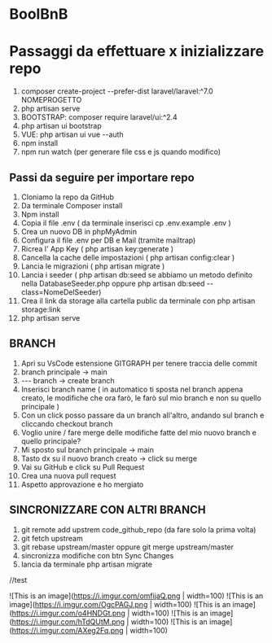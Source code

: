 # BoolBnB

# Passaggi da effettuare x inizializzare repo
1. composer create-project --prefer-dist laravel/laravel:^7.0 NOMEPROGETTO
2. php artisan serve
3. BOOTSTRAP: composer require laravel/ui:^2.4
4. php artisan ui bootstrap
5. VUE: php artisan ui vue --auth
6. npm install
7. npm run watch (per generare file css e js quando modifico)

## Passi da seguire per importare repo
1. Cloniamo la repo da GitHub 
2. Da terminale Composer install
3. Npm install
4. Copia il file .env ( da terminale inserisci cp .env.example .env )
5. Crea un nuovo DB in phpMyAdmin
6. Configura il file .env per DB e Mail (tramite mailtrap)
7. Ricrea l' App Key ( php artisan key:generate )
8. Cancella la cache delle impostazioni ( php artisan config:clear )
9. Lancia le migrazioni ( php artisan migrate )
10. Lancia i seeder ( php artisan db:seed se abbiamo un metodo definito nella
DatabaseSeeder.php oppure php artisan db:seed --class=NomeDelSeeder)
11. Crea il link da storage alla cartella public da terminale con php artisan storage:link
12. php artisan serve


## BRANCH
1. Apri su VsCode estensione GITGRAPH per tenere traccia delle commit 
2. branch principale -> main
3. --- branch -> create branch
4. Inserisci branch name ( in automatico ti sposta nel branch appena creato, le modifiche che ora farò, le farò sul mio branch e non su quello principale )
5. Con un click posso passare da un branch all'altro, andando sul branch e cliccando checkout branch
6. Voglio unire / fare merge delle modifiche fatte del mio nuovo branch e quello principale? 
7. Mi sposto sul branch principale -> main
8. Tasto dx su il nuovo branch creato -> click su merge
9. Vai su GitHub e click su Pull Request 
10. Crea una nuova pull request
11. Aspetto approvazione e ho mergiato

## SINCRONIZZARE CON ALTRI BRANCH
1. git remote add upstrem code_github_repo (da fare solo la prima volta)
2. git fetch upstream
3. git rebase upstream/master oppure git merge upstream/master
4. sincronizza modifiche con btn Sync Changes
5. lancia da terminale php artisan migrate

//test

![This is an image](https://i.imgur.com/omfijaQ.png | width=100)
![This is an image](https://i.imgur.com/OgcPAGJ.png | width=100)
![This is an image](https://i.imgur.com/o4HNDGt.png | width=100)
![This is an image](https://i.imgur.com/hTdQUtM.png | width=100)
![This is an image](https://i.imgur.com/AXeg2Fq.png | width=100)
